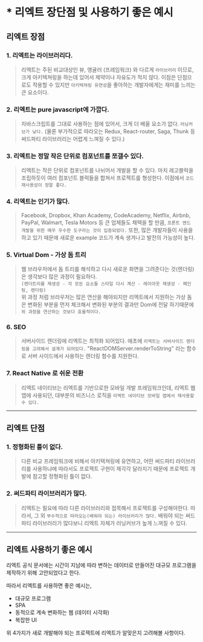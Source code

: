 # * 리엑트 장단점 및 사용하기 좋은 예시

## **리엑트 장점**

### 1. 리엑트는 라이브러리다.
> 리엑트는 주된 비교대상인 뷰, 앵귤러 (프레임워크) 와 다르게 `라이브러리` 이므로,
크게 아키텍쳐링을 하는데 있어서 제약이나 자유도가 적지 않다. 이점은 단점으로도 작용할 수 있지만 `아키텍쳐링 유연성`을 좋아하는 개발자에게는 재미를 느끼는 큰 요소이다.

### 2. 리엑트는 pure javascript에 가깝다.
> 자바스크립트를 그대로 사용하는 점에 있어서, 크게 더 배울 요소가 없다. `러닝커브가 낮다.` (물론 부가적으로 따라오는 Redux, React-router, Saga, Thunk 등 써드파티 라이브러리는 어렵게 느껴질 수 있다.)

### 3. 리엑트는 정말 작은 단위로 컴포넌트를 쪼갤수 있다.
> 리엑트는 작은 단위로 컴포넌트를 나뉘어서 개발을 할 수 있다. 마치 레고블럭을 조립하듯이 여러 컴포넌트 블럭들을 합쳐서 프로젝트를 형성한다. 이점에서 `코드 재사용성이 정말 좋다.`

### 4. 리엑트는 인기가 많다.
> Facebook, Dropbox, Khan Academy, CodeAcademy, Netflix, Airbnb, PayPal, Walmart, Tesla Motors 등 큰 업체들도 채택을 할 만큼,
`프론트 엔드 개발을 위한 매우 우수한 도구라는 것이 입증되었다.` 또한, 많은 개발자들이 사용을 하고 있기 때문에 새로운 example 코드가 계속 생겨나고 발전의 가능성이 높다.

### 5. Virtual Dom - 가상 돔 트리
> 웹 브라우저에서 돔 트리를 해석하고 다시 새로운 화면을 그려준다는 것(렌더링) 은 생각보다 많은 과정이 필요하다.\
`(렌더트리를 재생성 - 각 모든 요소들 스타일 다시 계산 - 레이아웃 재생성 - 페인팅, 렌더링)`\
위 과정 처럼 브라우저는 많은 연산을 해야되지만 리엑트에서 지원하는 가상 돔은 변화된 부분을 먼저 체크해서 변화된 부분의 결과만 Dom에 전달 하기때문에 `위 과정을 연산하는 것보다 효율적이다.`

### 6. SEO
> 서버사이드 렌더링에 리엑트는 최적화 되어있다. 애초에 `리엑트는 서버사이드 렌더링을 고려해서 설계가 되어있다.` "ReactDOMServer.renderToString" 라는 함수로 서버 사이드에서 사용하는 렌더링 함수를 지원한다.

### 7. React Native 로 쉬운 전환
> 리엑트 네이티브는 리엑트를 기반으로한 모바일 개발 프레임워크인데, 리엑트 웹앱에 사용되던, 대부분의 비즈니스 로직을 `리엑트 네이티브 모바일 앱에서 재사용할 수 있다.`

---

## **리엑트 단점**

### 1. 정형화된 틀이 없다.
> 다른 비교 프레임워크에 비해서 아키텍쳐링에 유연하고, 어떤 써드파티 라이브러리를 사용하냐에 따라서도 프로젝트 구현이 제각각 달라지기 때문에 프로젝트 개발에 참고할 정형화된 틀이 없다.

### 2. 써드파티 라이브러리가 많다.
> 리엑트는 필요에 따라 다른 라이브러리와 접목해서 프로젝트를 구성해야한다. 따라서, 그 외 `부수적으로 따라오는(배워야 되는) 라이브러리가 많다.` 배워야 되는 써드파티 라이브러리가 많다보니 리엑트 자체가 러닝커브가 높게 느껴질 수 있다.

---

## **리엑트 사용하기 좋은 예시**

리엑트 공식 문서에는 시간이 지남에 따라 변하는 데이터로 만들어진 대규모 프로그램을 제작하기 위해 고안되었다고 한다.

따라서 리엑트를 사용하면 좋은 예시는,

- 대규모 프로그램
- SPA
- 동적으로 계속 변화하는 웹 (데이터 시각화)
- 복잡한 UI

위 4가지가 새로 개발해야 되는 프로젝트에 리엑트가 알맞은지 고려해볼 사항이다.
